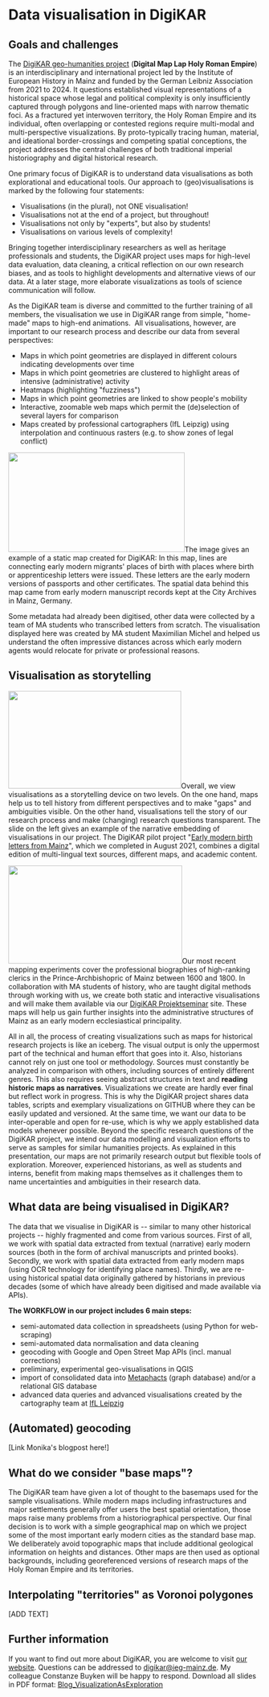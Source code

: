 # Data visualisation in DigiKAR

## Goals and challenges

The <a href="https://digikar.eu/">DigiKAR geo-humanities project</a> (<strong>Digital Map Lap Holy Roman Empire</strong>) is an interdisciplinary and international project led by the 
Institute of European History in Mainz and funded by the German Leibniz Association from 2021 to 2024. It questions established visual representations of a historical space whose legal and political complexity 
is only insufficiently captured through polygons and line-oriented maps with narrow thematic foci. As a fractured yet interwoven territory, the Holy Roman Empire and its individual, often overlapping or contested 
regions require multi-modal and multi-perspective visualizations. By proto-typically tracing human, material, and ideational border-crossings and competing spatial conceptions, 
the project addresses the central challenges of both traditional imperial historiography and digital historical research.

One primary focus of DigiKAR is to understand data visualisations as both explorational and educational tools. Our approach to (geo)visualisations is marked by the following four statements:
<ul>
 	<li>Visualisations (in the plural), not ONE visualisation!</li>
 	<li>Visualisations not at the end of a project, but throughout!</li>
 	<li>Visualisations not only by "experts", but also by students!</li>
 	<li>Visualisations on various levels of complexity!</li>
</ul>
Bringing together interdisciplinary researchers as well as heritage professionals and students, the DigiKAR project uses maps for high-level data evaluation, data cleaning, a critical reflection on our own 
research biases, and as tools to highlight developments and alternative views of our data. At a later stage, more elaborate visualizations as tools of science communication will follow.

As the DigiKAR team is diverse and committed to the further training of all members, the visualisation we use in DigiKAR range from simple, "home-made" maps to high-end animations.  All visualisations, however, are important to our research process and describe our data from several perspectives:
<ul>
 	<li>Maps in which point geometries are displayed in different colours indicating developments over time</li>
 	<li>Maps in which point geometries are clustered to highlight areas of intensive (administrative) activity</li>
 	<li>Heatmaps (highlighting "fuzziness")</li>
 	<li>Maps in which point geometries are linked to show people's mobility</li>
 	<li>Interactive, zoomable web maps which permit the (de)selection of several layers for comparison</li>
 	<li>Maps created by professional cartographers (IfL Leipzig) using interpolation and continuous rasters (e.g. to show zones of legal conflict)</li>
</ul>
<strong><img class=" wp-image-638 alignleft" src="https://insulae.hypotheses.org/files/2022/08/5-300x169.jpg" alt="" width="351" height="198" /></strong>The image gives an example of a static map created for DigiKAR: In this map, lines are connecting early modern migrants' places of birth with places where birth or apprenticeship letters were issued. These letters are the early modern versions of passports and other certificates. The spatial data behind this map came from early modern manuscript records kept at the City Archives in Mainz, Germany.

Some metadata had already been digitised, other data were collected by a team of MA students who transcribed letters from scratch. The visualisation displayed here was created by MA student Maximilian Michel and helped us understand the often impressive distances across which early modern agents would relocate for private or professional reasons.

## Visualisation as storytelling

<img class=" wp-image-633 alignleft" src="https://insulae.hypotheses.org/files/2022/08/3-300x169.jpg" alt="" width="344" height="194" />Overall, we view visualisations as a storytelling device on two levels.
On the one hand, maps help us to tell history from different perspectives and to make "gaps" and ambiguities visible. 
On the other hand, visualisations tell the story of our research process and make (changing) research questions transparent.
The slide on the left gives an example of the narrative embedding of visualisations in our project. 
The DigiKAR pilot project "<a href="https://teaching-dhlab.pages.gitlab.rlp.net/geburtsbriefemainz/home/">Early modern birth letters from Mainz</a>", which we completed in August 2021, 
combines a digital edition of multi-lingual text sources, different maps, and academic content. <p style="text-align: left;"><img class=" wp-image-640 alignleft" src="https://insulae.hypotheses.org/files/2022/08/6-300x169.jpg" alt="" width="346" height="195" />Our most recent mapping experiments cover the professional biographies of high-ranking clerics in the Prince-Archbishopric of Mainz between 1600 and 1800. In collaboration with MA students of history, who are taught digital methods through working with us, we create both static and interactive visualisations and will make them available via our <a href="https://ieg-dhr.github.io/DigiKAR_Projektseminar/">DigiKAR Projektseminar</a> site. These maps will help us gain further insights into the administrative structures of Mainz as an early modern ecclesiastical principality.</p>
All in all, the process of creating visualizations such as maps for historical research projects is like an iceberg. The visual output is only the uppermost part of the technical and human effort that goes into it. Also, historians cannot rely on just one tool or methodology. Sources must constantly be analyzed in comparison with others, including sources of entirely different genres. This also requires seeing abstract structures in text and <strong>reading historic maps as narratives</strong>. Visualizations we create are hardly ever final but reflect work in progress. This is why the DigiKAR project shares data tables, scripts and exemplary visualizations on GITHUB where they can be easily updated and versioned. At the same time, we want our data to be inter-operable and open for re-use, which is why we apply established data models whenever possible. Beyond the specific research questions of the DigiKAR project, we intend our data modelling and visualization efforts to serve as samples for similar humanities projects. As explained in this presentation, our maps are not primarily research output but flexible tools of exploration. Moreover, experienced historians, as well as students and interns, benefit from making maps themselves as it challenges them to name uncertainties and ambiguities in their research data.

## What data are being visualised in DigiKAR?

The data that we visualise in DigiKAR is -- similar to many other historical projects -- highly fragmented and come from various sources. 
First of all, we work with spatial data extracted from textual (narrative) early modern sources (both in the form of archival manuscripts and printed books). 
Secondly, we work with spatial data extracted from early modern maps (using OCR technology for identifying place names). 
Thirdly, we are re-using historical spatial data originally gathered by historians in previous decades (some of which have already been digitised and made available via APIs).

<strong>The WORKFLOW in our project includes 6 main steps:</strong>
<ul>
 	<li>semi-automated data collection in spreadsheets (using Python for web-scraping)</li>
 	<li>semi-automated data normalisation and data cleaning</li>
 	<li>geocoding with Google and Open Street Map APIs (incl. manual corrections)</li>
 	<li>preliminary, experimental geo-visualisations in QGIS</li>
 	<li>import of consolidated data into <a href="https://metaphacts.com/">Metaphacts</a> (graph database) and/or a relational GIS database</li>
 	<li>advanced data queries and advanced visualisations created by the cartography team at <a href="https://leibniz-ifl.de/">IfL Leipzig</a></li>
</ul>

## (Automated) geocoding

[Link Monika's blogpost here!]

## What do we consider "base maps"?

The DigiKAR team have given a lot of thought to the basemaps used for the sample visualisations. While modern maps including infrastructures and major settlements generally offer users the best spatial orientation, those maps raise
many problems from a historiographical perspective. Our final decision is to work with a simple geographical map on which we project some of the most important early modern cities as the standard base map.
We deliberately avoid topographic maps that include additional geological information on heights and distances.
Other maps are then used as optional backgrounds, including georeferenced versions of research maps of the Holy Roman Empire and its territories.

## Interpolating "territories" as Voronoi polygones

[ADD TEXT]

## Further information

If you want to find out more about DigiKAR, you are welcome to visit <a href="https://digikar.eu/">our website</a>. Questions can be addressed to <a href="mailto:digikar@ieg-mainz.de">digikar@ieg-mainz.de</a>. My colleague Constanze Buyken will be happy to respond.
Download all slides in PDF format: <a href="https://insulae.hypotheses.org/files/2022/08/Blog_VisualizationAsExploration.pdf">Blog_VisualizationAsExploration</a>
